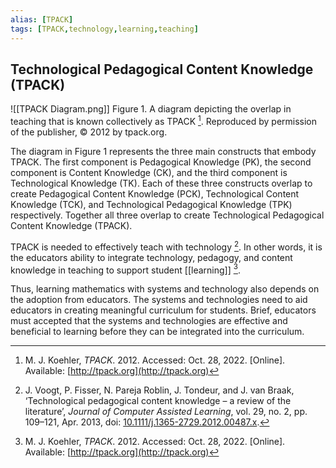 ```yaml
---
alias: [TPACK]
tags: [TPACK,technology,learning,teaching]
---
```


## Technological Pedagogical Content Knowledge (TPACK)

![[TPACK Diagram.png]]
Figure 1. A diagram depicting the overlap in teaching that is known collectively as TPACK [^1]. Reproduced by permission of the publisher, © 2012 by tpack.org.

The diagram in Figure 1 represents the three main constructs that embody TPACK. The first component is Pedagogical Knowledge (PK), the second component is Content Knowledge (CK), and the third component is Technological Knowledge (TK). Each of these three constructs overlap to create Pedagogical Content Knowledge (PCK), Technological Content Knowledge (TCK), and Technological Pedagogical Knowledge (TPK) respectively. Together all three overlap to create Technological Pedagogical Content Knowledge (TPACK).

TPACK is needed to effectively teach with technology [^2]. In other words, it is the educators ability to integrate technology, pedagogy, and content knowledge in teaching to support student [[learning]] [^1]. 

Thus, learning mathematics with systems and technology also depends on the adoption from educators. The systems and technologies need to aid educators in creating meaningful curriculum for students. Brief, educators must accepted that the systems and technologies are effective and beneficial to learning before they can be integrated into the curriculum.

[^1]: M. J. Koehler, _TPACK_. 2012. Accessed: Oct. 28, 2022. [Online]. Available: [http://tpack.org](http://tpack.org)
[^2]: J. Voogt, P. Fisser, N. Pareja Roblin, J. Tondeur, and J. van Braak, ‘Technological pedagogical content knowledge – a review of the literature’, _Journal of Computer Assisted Learning_, vol. 29, no. 2, pp. 109–121, Apr. 2013, doi: [10.1111/j.1365-2729.2012.00487.x](https://doi.org/10.1111/j.1365-2729.2012.00487.x).